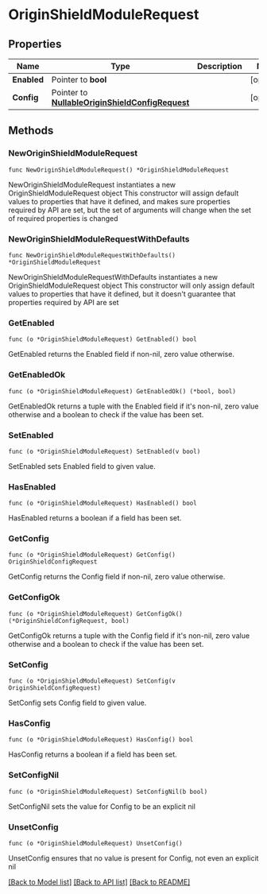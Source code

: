 # OriginShieldModuleRequest

## Properties

Name | Type | Description | Notes
------------ | ------------- | ------------- | -------------
**Enabled** | Pointer to **bool** |  | [optional] 
**Config** | Pointer to [**NullableOriginShieldConfigRequest**](OriginShieldConfigRequest.md) |  | [optional] 

## Methods

### NewOriginShieldModuleRequest

`func NewOriginShieldModuleRequest() *OriginShieldModuleRequest`

NewOriginShieldModuleRequest instantiates a new OriginShieldModuleRequest object
This constructor will assign default values to properties that have it defined,
and makes sure properties required by API are set, but the set of arguments
will change when the set of required properties is changed

### NewOriginShieldModuleRequestWithDefaults

`func NewOriginShieldModuleRequestWithDefaults() *OriginShieldModuleRequest`

NewOriginShieldModuleRequestWithDefaults instantiates a new OriginShieldModuleRequest object
This constructor will only assign default values to properties that have it defined,
but it doesn't guarantee that properties required by API are set

### GetEnabled

`func (o *OriginShieldModuleRequest) GetEnabled() bool`

GetEnabled returns the Enabled field if non-nil, zero value otherwise.

### GetEnabledOk

`func (o *OriginShieldModuleRequest) GetEnabledOk() (*bool, bool)`

GetEnabledOk returns a tuple with the Enabled field if it's non-nil, zero value otherwise
and a boolean to check if the value has been set.

### SetEnabled

`func (o *OriginShieldModuleRequest) SetEnabled(v bool)`

SetEnabled sets Enabled field to given value.

### HasEnabled

`func (o *OriginShieldModuleRequest) HasEnabled() bool`

HasEnabled returns a boolean if a field has been set.

### GetConfig

`func (o *OriginShieldModuleRequest) GetConfig() OriginShieldConfigRequest`

GetConfig returns the Config field if non-nil, zero value otherwise.

### GetConfigOk

`func (o *OriginShieldModuleRequest) GetConfigOk() (*OriginShieldConfigRequest, bool)`

GetConfigOk returns a tuple with the Config field if it's non-nil, zero value otherwise
and a boolean to check if the value has been set.

### SetConfig

`func (o *OriginShieldModuleRequest) SetConfig(v OriginShieldConfigRequest)`

SetConfig sets Config field to given value.

### HasConfig

`func (o *OriginShieldModuleRequest) HasConfig() bool`

HasConfig returns a boolean if a field has been set.

### SetConfigNil

`func (o *OriginShieldModuleRequest) SetConfigNil(b bool)`

 SetConfigNil sets the value for Config to be an explicit nil

### UnsetConfig
`func (o *OriginShieldModuleRequest) UnsetConfig()`

UnsetConfig ensures that no value is present for Config, not even an explicit nil

[[Back to Model list]](../README.md#documentation-for-models) [[Back to API list]](../README.md#documentation-for-api-endpoints) [[Back to README]](../README.md)


